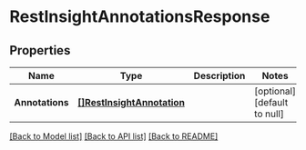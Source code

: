 # RestInsightAnnotationsResponse

## Properties
Name | Type | Description | Notes
------------ | ------------- | ------------- | -------------
**Annotations** | [**[]RestInsightAnnotation**](RestInsightAnnotation.md) |  | [optional] [default to null]

[[Back to Model list]](../README.md#documentation-for-models) [[Back to API list]](../README.md#documentation-for-api-endpoints) [[Back to README]](../README.md)

